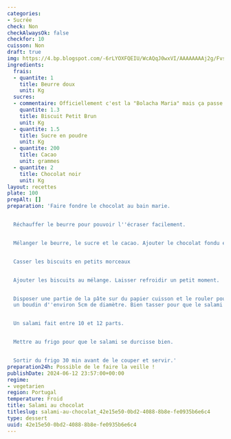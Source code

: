 ```yaml
---
categories:
- Sucrée
check: Non
checkAlwaysOk: false
checkfor: 10
cuisson: Non
draft: true
img: https://4.bp.blogspot.com/-6rLYOXFQEIU/WcAQqJ0wxVI/AAAAAAAAj2g/Fvs0K_6YPnAkBEX0RwvNIGYU2cJaZzUcgCLcBGAs/s1600/salame.jpg
ingredients:
  frais:
  - quantite: 1
    title: Beurre doux
    unit: Kg
  sucres:
  - commentaire: Officiellement c'est la "Bolacha Maria" mais ça passe aussi
    quantite: 1.3
    title: Biscuit Petit Brun
    unit: Kg
  - quantite: 1.5
    title: Sucre en poudre
    unit: Kg
  - quantite: 200
    title: Cacao
    unit: grammes
  - quantite: 2
    title: Chocolat noir
    unit: Kg
layout: recettes
plate: 100
prepAlt: []
preparation: 'Faire fondre le chocolat au bain marie.


  Réchauffer le beurre pour pouvoir l''écraser facilement.


  Mélanger le beurre, le sucre et le cacao. Ajouter le chocolat fondu et bien mélanger.


  Casser les biscuits en petits morceaux


  Ajouter les biscuits au mélange. Laisser refroidir un petit moment.


  Disposer une partie de la pâte sur du papier cuisson et le rouler pour en faire
  un boudin d''environ 5cm de diamètre. Bien tasser pour que le salami soit homogène.


  Un salami fait entre 10 et 12 parts.


  Mettre au frigo pour que le salami se durcisse bien.


  Sortir du frigo 30 min avant de le couper et servir.'
preparation24h: Possible de le faire la veille !
publishDate: 2024-06-12 23:57:00+00:00
regime:
- vegetarien
region: Portugal
temperature: Froid
title: Salami au chocolat
titleslug: salami-au-chocolat_42e15e50-0bd2-4088-8b8e-fe0935b6e6c4
type: dessert
uuid: 42e15e50-0bd2-4088-8b8e-fe0935b6e6c4
---
```

